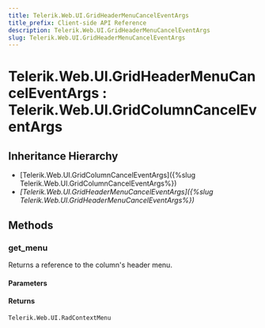 ```yaml
---
title: Telerik.Web.UI.GridHeaderMenuCancelEventArgs
title_prefix: Client-side API Reference
description: Telerik.Web.UI.GridHeaderMenuCancelEventArgs
slug: Telerik.Web.UI.GridHeaderMenuCancelEventArgs
---
```


# Telerik.Web.UI.GridHeaderMenuCancelEventArgs : Telerik.Web.UI.GridColumnCancelEventArgs 

## Inheritance Hierarchy

* [Telerik.Web.UI.GridColumnCancelEventArgs]({%slug Telerik.Web.UI.GridColumnCancelEventArgs%})
* *[Telerik.Web.UI.GridHeaderMenuCancelEventArgs]({%slug Telerik.Web.UI.GridHeaderMenuCancelEventArgs%})*


## Methods

###  get_menu

Returns a reference to the column's header menu.

#### Parameters

#### Returns

`Telerik.Web.UI.RadContextMenu` 



